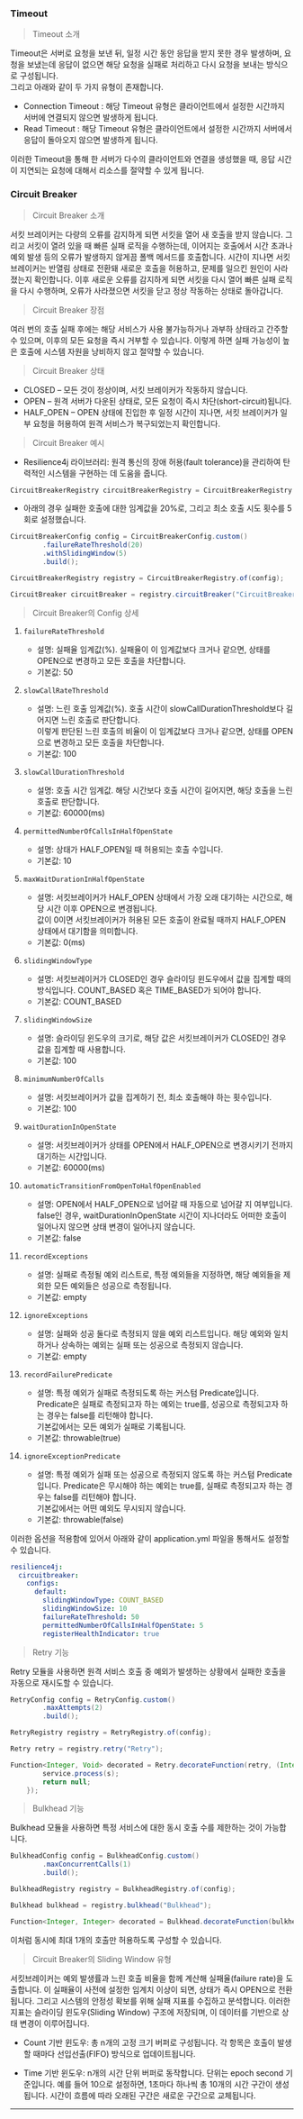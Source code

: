 ### Timeout

> Timeout 소개

Timeout은 서버로 요청을 보낸 뒤, 일정 시간 동안 응답을 받지 못한 경우 발생하며, 요청을 보냈는데 응답이 없으면 해당 요청을 실패로 처리하고 다시 요청을 보내는 방식으로 구성됩니다.
<br>그리고 아래와 같이 두 가지 유형이 존재합니다.
- Connection Timeout : 해당 Timeout 유형은 클라이언트에서 설정한 시간까지 서버에 연결되지 않으면 발생하게 됩니다.
- Read Timeout : 해당 Timeout 유형은 클라이언트에서 설정한 시간까지 서버에서 응답이 돌아오지 않으면 발생하게 됩니다.

이러한 Timeout을 통해 한 서버가 다수의 클라이언트와 연결을 생성했을 때, 응답 시간이 지연되는 요청에 대해서 리소스를 절약할 수 있게 됩니다.

### Circuit Breaker

> Circuit Breaker 소개

서킷 브레이커는 다량의 오류를 감지하게 되면 서킷을 열어 새 호출을 받지 않습니다.
그리고 서킷이 열려 있을 때 빠른 실패 로직을 수행하는데, 이어지는 호출에서 시간 초과나 예외 발생 등의 오류가 발생하지 않게끔 폴백 메서드를 호출합니다.
시간이 지나면 서킷 브레이커는 반열림 상태로 전환돼 새로운 호출을 허용하고, 문제를 일으킨 원인이 사라졌는지 확인합니다.
이후 새로운 오류를 감지하게 되면 서킷을 다시 열어 빠른 실패 로직을 다시 수행하며, 오류가 사라졌으면 서킷을 닫고 정상 작동하는 상태로 돌아갑니다.

> Circuit Breaker 장점

여러 번의 호출 실패 후에는 해당 서비스가 사용 불가능하거나 과부하 상태라고 간주할 수 있으며, 이후의 모든 요청을 즉시 거부할 수 있습니다.
이렇게 하면 실패 가능성이 높은 호출에 시스템 자원을 낭비하지 않고 절약할 수 있습니다.

> Circuit Breaker 상태

- CLOSED – 모든 것이 정상이며, 서킷 브레이커가 작동하지 않습니다.
- OPEN – 원격 서버가 다운된 상태로, 모든 요청이 즉시 차단(short-circuit)됩니다.
- HALF_OPEN – OPEN 상태에 진입한 후 일정 시간이 지나면, 서킷 브레이커가 일부 요청을 허용하여 원격 서비스가 복구되었는지 확인합니다.

> Circuit Breaker 예시

- Resilience4j 라이브러리: 원격 통신의 장애 허용(fault tolerance)을 관리하여 탄력적인 시스템을 구현하는 데 도움을 줍니다.

```java
CircuitBreakerRegistry circuitBreakerRegistry = CircuitBreakerRegistry.ofDefaults();
```

- 아래의 경우 실패한 호출에 대한 임계값을 20%로, 그리고 최소 호출 시도 횟수를 5회로 설정했습니다.

```java
CircuitBreakerConfig config = CircuitBreakerConfig.custom()
        .failureRateThreshold(20)
        .withSlidingWindow(5)
        .build();

CircuitBreakerRegistry registry = CircuitBreakerRegistry.of(config);
```

```java
CircuitBreaker circuitBreaker = registry.circuitBreaker("CircuitBreaker");
```

> Circuit Breaker의 Config 상세

1. `failureRateThreshold`
    - 설명: 실패율 임계값(%). 실패율이 이 임계값보다 크거나 같으면, 상태를 OPEN으로 변경하고 모든 호출을 차단합니다.
    - 기본값: 50


2. `slowCallRateThreshold`
    - 설명: 느린 호출 임계값(%). 호출 시간이 slowCallDurationThreshold보다 길어지면 느린 호출로 판단합니다.<br>
      이렇게 판단된 느린 호출의 비율이 이 임계값보다 크거나 같으면, 상태를 OPEN으로 변경하고 모든 호출을 차단합니다.
    - 기본값: 100


3. `slowCallDurationThreshold`
    - 설명: 호출 시간 임계값. 해당 시간보다 호출 시간이 길어지면, 해당 호출을 느린 호출로 판단합니다.
    - 기본값: 60000(ms)


4. `permittedNumberOfCallsInHalfOpenState`
    - 설명: 상태가 HALF_OPEN일 때 허용되는 호출 수입니다.
    - 기본값: 10


5. `maxWaitDurationInHalfOpenState`
    - 설명: 서킷브레이커가 HALF_OPEN 상태에서 가장 오래 대기하는 시간으로, 해당 시간 이후 OPEN으로 변경됩니다.<br>
      값이 0이면 서킷브레이커가 허용된 모든 호출이 완료될 때까지 HALF_OPEN 상태에서 대기함을 의미합니다.
    - 기본값: 0(ms)


6. `slidingWindowType`
    - 설명: 서킷브레이커가 CLOSED인 경우 슬라이딩 윈도우에서 값을 집계할 때의 방식입니다. COUNT_BASED 혹은 TIME_BASED가 되어야 합니다.
    - 기본값: COUNT_BASED


7. `slidingWindowSize`
    - 설명: 슬라이딩 윈도우의 크기로, 해당 값은 서킷브레이커가 CLOSED인 경우 값을 집계할 때 사용합니다.
    - 기본값: 100


8. `minimumNumberOfCalls`
    - 설명: 서킷브레이커가 값을 집계하기 전, 최소 호출해야 하는 횟수입니다.
    - 기본값: 100


9. `waitDurationInOpenState`
    - 설명: 서킷브레이커가 상태를 OPEN에서 HALF_OPEN으로 변경시키기 전까지 대기하는 시간입니다.
    - 기본값: 60000(ms)


10. `automaticTransitionFromOpenToHalfOpenEnabled`
    - 설명: OPEN에서 HALF_OPEN으로 넘어갈 때 자동으로 넘어갈 지 여부입니다.<br>
      false인 경우, waitDurationInOpenState 시간이 지나더라도 어떠한 호출이 일어나지 않으면 상태 변경이 일어나지 않습니다.
    - 기본값: false


11. `recordExceptions`
    - 설명: 실패로 측정될 예외 리스트로, 특정 예외들을 지정하면, 해당 예외들을 제외한 모든 예외들은 성공으로 측정됩니다.
    - 기본값: empty


12. `ignoreExceptions`
    - 설명: 실패와 성공 둘다로 측정되지 않을 예외 리스트입니다. 해당 예외와 일치하거나 상속하는 예외는 실패 또는 성공으로 측정되지 않습니다.
    - 기본값: empty


13. `recordFailurePredicate`
    - 설명: 특정 예외가 실패로 측정되도록 하는 커스텀 Predicate입니다. Predicate은 실패로 측정되고자 하는 예외는 true를, 성공으로 측정되고자 하는 경우는 false를 리턴해야 합니다.<br>
      기본값에서는 모든 예외가 실패로 기록됩니다.
    - 기본값: throwable(true)


14. `ignoreExceptionPredicate`
    - 설명: 특정 예외가 실패 또는 성공으로 측정되지 않도록 하는 커스텀 Predicate입니다. Predicate은 무시해야 하는 예외는 true를, 실패로 측정되고자 하는 경우는 false를 리턴해야 합니다.<br>
      기본값에서는 어떤 예외도 무시되지 않습니다.
    - 기본값: throwable(false)

이러한 옵션을 적용함에 있어서 아래와 같이 application.yml 파일을 통해서도 설정할 수 있습니다.

```yaml
resilience4j:
  circuitbreaker:
    configs:
      default:
        slidingWindowType: COUNT_BASED
        slidingWindowSize: 10
        failureRateThreshold: 50
        permittedNumberOfCallsInHalfOpenState: 5
        registerHealthIndicator: true
```

> Retry 기능

Retry 모듈을 사용하면 원격 서비스 호출 중 예외가 발생하는 상황에서 실패한 호출을 자동으로 재시도할 수 있습니다.

```java
RetryConfig config = RetryConfig.custom()
        .maxAttempts(2)
        .build();

RetryRegistry registry = RetryRegistry.of(config);

Retry retry = registry.retry("Retry");

Function<Integer, Void> decorated = Retry.decorateFunction(retry, (Integer s) -> {
        service.process(s);
        return null;
    });
```

> Bulkhead 기능

Bulkhead 모듈을 사용하면 특정 서비스에 대한 동시 호출 수를 제한하는 것이 가능합니다.

```java
BulkheadConfig config = BulkheadConfig.custom()
        .maxConcurrentCalls(1)
        .build();

BulkheadRegistry registry = BulkheadRegistry.of(config);

Bulkhead bulkhead = registry.bulkhead("Bulkhead");

Function<Integer, Integer> decorated = Bulkhead.decorateFunction(bulkhead, service::process);
```

이처럼 동시에 최대 1개의 호출만 허용하도록 구성할 수 있습니다.

> Circuit Breaker의 Sliding Window 유형

서킷브레이커는 예외 발생률과 느린 호출 비율을 함께 계산해 실패율(failure rate)을 도출합니다.
이 실패율이 사전에 설정한 임계치 이상이 되면, 상태가 즉시 OPEN으로 전환됩니다.
그리고 시스템의 안정성 확보를 위해 실패 지표를 수집하고 분석합니다.
이러한 지표는 슬라이딩 윈도우(Sliding Window) 구조에 저장되며, 이 데이터를 기반으로 상태 변경이 이루어집니다.

- Count 기반 윈도우: 
총 n개의 고정 크기 버퍼로 구성됩니다. 각 항목은 호출이 발생할 때마다 선입선출(FIFO) 방식으로 업데이트됩니다.

- Time 기반 윈도우: 
n개의 시간 단위 버퍼로 동작합니다. 단위는 epoch second 기준입니다.
예를 들어 10으로 설정하면, 1초마다 하나씩 총 10개의 시간 구간이 생성됩니다. 
시간이 흐름에 따라 오래된 구간은 새로운 구간으로 교체됩니다.

---
